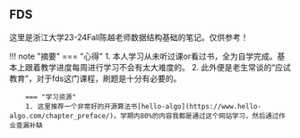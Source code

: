 ## FDS
这里是浙江大学23-24Fall陈越老师数据结构基础的笔记。仅供参考！



<!-- prettier-ignore-start -->
!!! note "摘要"
        === "心得"
        1. 本人学习从未听过课or看过书，全为自学完成。基本上跟着教学进度每周进行学习不会有太大难度的。
        2. 此外便是老生常谈的“应试教育”，对于fds这门课程，刷题是十分有必要的。

        === "学习资源"
        1. 这里推荐一个非常好的开源算法书[hello-algo](https://www.hello-algo.com/chapter_preface/)。学期内80%的内容我都是通过这个网站学习，然后通过作业查漏补缺
<!-- prettier-ignore-end -->
